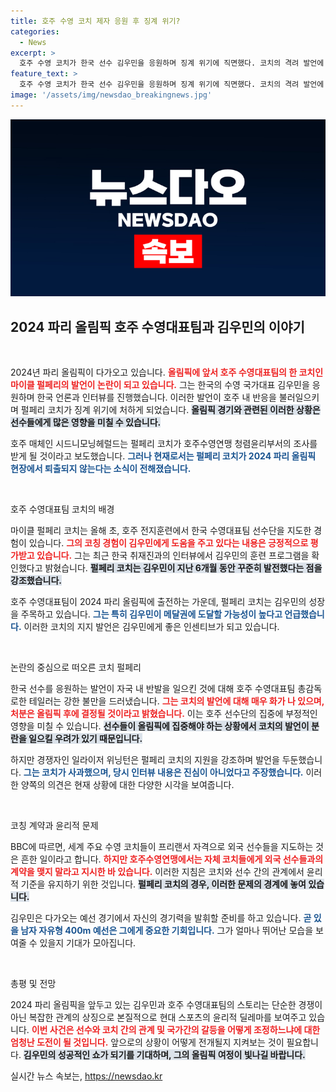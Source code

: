 ```yaml
---
title: 호주 수영 코치 제자 응원 후 징계 위기?
categories:
  - News
excerpt: >
  호주 수영 코치가 한국 선수 김우민을 응원하며 징계 위기에 직면했다. 코치의 격려 발언에 대한 호주 내 비판이 일고 있으며, 올림픽 현장에서의 그의 처분이 주목받고 있다. 과연 김우민은 메달권에 들 수 있을까?
feature_text: >
  호주 수영 코치가 한국 선수 김우민을 응원하며 징계 위기에 직면했다. 코치의 격려 발언에 대한 호주 내 비판이 일고 있으며, 올림픽 현장에서의 그의 처분이 주목받고 있다. 과연 김우민은 메달권에 들 수 있을까?
image: '/assets/img/newsdao_breakingnews.jpg'
---
```


<p><img src="/assets/img/newsdao_breakingnews.jpg" alt="koreaapp 속보" /></p>

<h2 data-ke-size="size26">2024 파리 올림픽 호주 수영대표팀과 김우민의 이야기</h2>

<p data-ke-size="size16">&nbsp;</p>

<p>2024년 파리 올림픽이 다가오고 있습니다. <b><span style="color: #ee2323;">올림픽에 앞서 호주 수영대표팀의 한 코치인 마이클 펄페리의 발언이 논란이 되고 있습니다.</span></b> 그는 한국의 수영 국가대표 김우민을 응원하며 한국 언론과 인터뷰를 진행했습니다. 이러한 발언이 호주 내 반응을 불러일으키며 펄페리 코치가 징계 위기에 처하게 되었습니다. <b><span style="background-color: #21538527;">올림픽 경기와 관련된 이러한 상황은 선수들에게 많은 영향을 미칠 수 있습니다.</span></b></p>

<p>호주 매체인 시드니모닝헤럴드는 펄페리 코치가 호주수영연맹 청렴윤리부서의 조사를 받게 될 것이라고 보도했습니다. <b><span style="color: #1a5490;">그러나 현재로서는 펄페리 코치가 2024 파리 올림픽 현장에서 퇴출되지 않는다는 소식이 전해졌습니다.</span></b></p>

<p data-ke-size="size16">&nbsp;</p>

<p>호주 수영대표팀 코치의 배경</p>

<p>마이클 펄페리 코치는 올해 초, 호주 전지훈련에서 한국 수영대표팀 선수단을 지도한 경험이 있습니다. <b><span style="color: #ee2323;">그의 코칭 경험이 김우민에게 도움을 주고 있다는 내용은 긍정적으로 평가받고 있습니다.</span></b> 그는 최근 한국 취재진과의 인터뷰에서 김우민의 훈련 프로그램을 확인했다고 밝혔습니다. <b><span style="background-color: #21538527;">펄페리 코치는 김우민이 지난 6개월 동안 꾸준히 발전했다는 점을 강조했습니다.</span></b></p>

<p>호주 수영대표팀이 2024 파리 올림픽에 출전하는 가운데, 펄페리 코치는 김우민의 성장을 주목하고 있습니다. <b><span style="color: #1a5490;">그는 특히 김우민이 메달권에 도달할 가능성이 높다고 언급했습니다.</span></b> 이러한 코치의 지지 발언은 김우민에게 좋은 인센티브가 되고 있습니다.</p>

<p data-ke-size="size16">&nbsp;</p>

<p>논란의 중심으로 떠오른 코치 펄페리</p>

<p>한국 선수를 응원하는 발언이 자국 내 반발을 일으킨 것에 대해 호주 수영대표팀 총감독 로한 테일러는 강한 불만을 드러냈습니다. <b><span style="color: #ee2323;">그는 코치의 발언에 대해 매우 화가 나 있으며, 처분은 올림픽 후에 결정될 것이라고 밝혔습니다.</span></b> 이는 호주 선수단의 집중에 부정적인 영향을 미칠 수 있습니다. <b><span style="background-color: #21538527;">선수들이 올림픽에 집중해야 하는 상황에서 코치의 발언이 분란을 일으킬 우려가 있기 때문입니다.</span></b></p>

<p>하지만 경쟁자인 일라이저 위닝턴은 펄페리 코치의 지원을 강조하며 발언을 두둔했습니다. <b><span style="color: #1a5490;">그는 코치가 사과했으며, 당시 인터뷰 내용은 진심이 아니었다고 주장했습니다.</span></b> 이러한 양쪽의 의견은 현재 상황에 대한 다양한 시각을 보여줍니다.</p>

<p data-ke-size="size16">&nbsp;</p>

<p>코칭 계약과 윤리적 문제</p>

<p>BBC에 따르면, 세계 주요 수영 코치들이 프리랜서 자격으로 외국 선수들을 지도하는 것은 흔한 일이라고 합니다. <b><span style="color: #ee2323;">하지만 호주수영연맹에서는 자체 코치들에게 외국 선수들과의 계약을 맺지 말라고 지시한 바 있습니다.</span></b> 이러한 지침은 코치와 선수 간의 관계에서 윤리적 기준을 유지하기 위한 것입니다. <b><span style="background-color: #21538527;">펄페리 코치의 경우, 이러한 문제의 경계에 놓여 있습니다.</span></b></p>

<p>김우민은 다가오는 예선 경기에서 자신의 경기력을 발휘할 준비를 하고 있습니다. <b><span style="color: #1a5490;">곧 있을 남자 자유형 400m 예선은 그에게 중요한 기회입니다.</span></b> 그가 얼마나 뛰어난 모습을 보여줄 수 있을지 기대가 모아집니다.</p>

<p data-ke-size="size16">&nbsp;</p>

<p>총평 및 전망</p>

<p>2024 파리 올림픽을 앞두고 있는 김우민과 호주 수영대표팀의 스토리는 단순한 경쟁이 아닌 복잡한 관계의 상징으로 본질적으로 현대 스포츠의 윤리적 딜레마를 보여주고 있습니다. <b><span style="color: #ee2323;">이번 사건은 선수와 코치 간의 관계 및 국가간의 갈등을 어떻게 조정하느냐에 대한 엄청난 도전이 될 것입니다.</span></b> 앞으로의 상황이 어떻게 전개될지 지켜보는 것이 필요합니다. <b><span style="background-color: #21538527;">김우민의 성공적인 쇼가 되기를 기대하며, 그의 올림픽 여정이 빛나길 바랍니다.</span></b></p>
실시간 뉴스 속보는, <a href="https://newsdao.kr" rel="dofollow">https://newsdao.kr</a>


